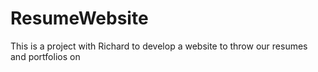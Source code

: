 # ResumeWebsite
This is a project with Richard to develop a website to throw our resumes and portfolios on
